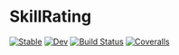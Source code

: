 # SkillRating

[![Stable](https://img.shields.io/badge/docs-stable-blue.svg)](https://altre.github.io/SkillRating.jl/stable)
[![Dev](https://img.shields.io/badge/docs-dev-blue.svg)](https://altre.github.io/SkillRating.jl/dev)
[![Build Status](https://travis-ci.com/altre/SkillRating.jl.svg?branch=master)](https://travis-ci.com/altre/SkillRating.jl)
[![Coveralls](https://coveralls.io/repos/github/altre/SkillRating.jl/badge.svg?branch=master)](https://coveralls.io/github/altre/SkillRating.jl?branch=master)
